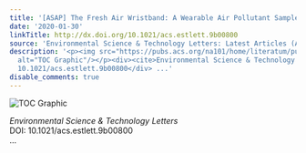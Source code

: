 ```yaml
---
title: '[ASAP] The Fresh Air Wristband: A Wearable Air Pollutant Sampler'
date: '2020-01-30'
linkTitle: http://dx.doi.org/10.1021/acs.estlett.9b00800
source: 'Environmental Science & Technology Letters: Latest Articles (ACS Publications)'
description: '<p><img src="https://pubs.acs.org/na101/home/literatum/publisher/achs/journals/content/estlcu/0/estlcu.ahead-of-print/acs.estlett.9b00800/20200130/images/medium/ez9b00800_0004.gif"
  alt="TOC Graphic"/></p><div><cite>Environmental Science & Technology Letters</cite></div><div>DOI:
  10.1021/acs.estlett.9b00800</div> ...'
disable_comments: true
---
```

<p><img src="https://pubs.acs.org/na101/home/literatum/publisher/achs/journals/content/estlcu/0/estlcu.ahead-of-print/acs.estlett.9b00800/20200130/images/medium/ez9b00800_0004.gif" alt="TOC Graphic"/></p><div><cite>Environmental Science & Technology Letters</cite></div><div>DOI: 10.1021/acs.estlett.9b00800</div> ...